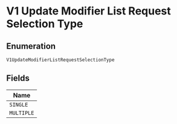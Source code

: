 
# V1 Update Modifier List Request Selection Type

## Enumeration

`V1UpdateModifierListRequestSelectionType`

## Fields

| Name |
|  --- |
| `SINGLE` |
| `MULTIPLE` |

